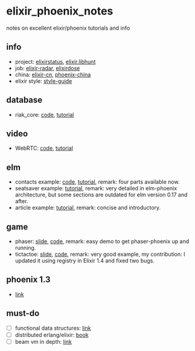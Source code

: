 # elixir_phoenix_notes
notes on excellent elixir/phoenix tutorials and info

## info

 * project: [elixirstatus](http://elixirstatus.com/), [elixir.libhunt](https://elixir.libhunt.com/)
 * job: [elixir-radar](http://plataformatec.com.br/elixir-radar/jobs), [elixirdose](http://jobs.elixirdose.com/)
 * china: [elixir-cn](http://elixir-cn.com/), [phoenix-china](https://www.phoenix-china.org/)
 * elixir style: [style-guide](https://github.com/christopheradams/elixir_style_guide)

## database

  * riak_core: [code](https://github.com/gpad/no_slides), [tutorial](https://medium.com/@GPad/create-a-riak-core-application-in-elixir-part-1-41354c1f26c3#.khramm6by)

## video

  * WebRTC: [code](https://github.com/chadbrading/phoenix-webrtc), [tutorial](https://hashrocket.com/blog/posts/implementing-video-chat-in-a-phoenix-application-with-webrtc)
  
## elm

  * contacts example: [code](https://github.com/bigardone/phoenix-and-elm), [tutorial](http://codeloveandboards.com/blog/2017/02/02/phoenix-and-elm-a-real-use-case-pt-1/), remark: four parts available now.
  * seatsaver example: [tutorial](http://www.cultivatehq.com/posts/phoenix-elm-2/), remark: very detailed in elm-phoenix architecture, but some sections are outdated for elm version 0.17 and after.
  * article example: [tutorial](https://medium.com/@diamondgfx/writing-a-full-site-in-phoenix-and-elm-a100804c9499#.io4uh1vwr), remark: concise and introductory.
  
## game

  * phaser: [slide](http://s3.amazonaws.com/erlang-conferences-production/media/files/000/000/083/original/Building_multiplayer_games_with_Phoenix_and_Phaser_by_Keith_Salisbury.pdf?1463046267), [code](https://github.com/ktec/phoenixphaserdemo), remark: easy demo to get phaser-phoenix up and running.
  * tictactoe: [slide](https://speakerdeck.com/ventsislaf/building-multiplayer-real-time-game-with-elixir-and-phoenix), [code](https://github.com/cjen07/tictactoe), remark: very good example, my contribution: I updated it using registry in Elixir 1.4 and fixed two bugs.
  
## phoenix 1.3

* [link](https://elixirforum.com/t/phoenix-v1-3-0-rc-0-released/3947)

## must-do
- [ ] functional data structures: [link](https://www.cs.cmu.edu/~rwh/theses/okasaki.pdf)
- [ ] distributed erlang/elixir: [book](http://shop.oreilly.com/product/0636920024149.do)
- [ ] beam vm in depth: [link](http://beam-wisdoms.clau.se/en/latest/)
